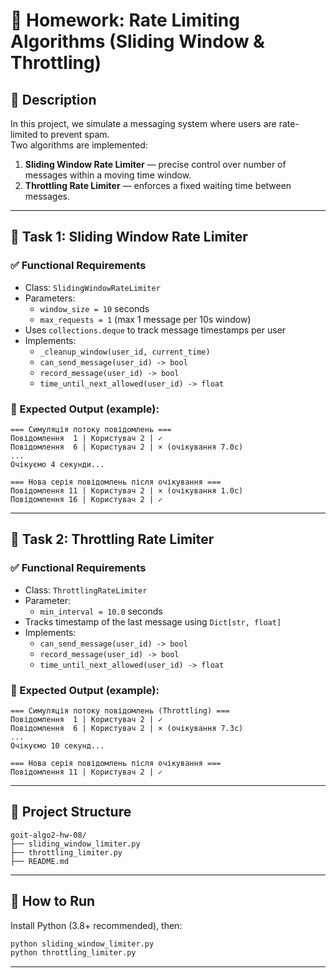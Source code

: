 # 🧪 Homework: Rate Limiting Algorithms (Sliding Window & Throttling)

## 📝 Description

In this project, we simulate a messaging system where users are rate-limited to prevent spam.  
Two algorithms are implemented:

1. **Sliding Window Rate Limiter** — precise control over number of messages within a moving time window.
2. **Throttling Rate Limiter** — enforces a fixed waiting time between messages.

---

## 📌 Task 1: Sliding Window Rate Limiter

### ✅ Functional Requirements

- Class: `SlidingWindowRateLimiter`
- Parameters:
  - `window_size = 10` seconds
  - `max_requests = 1` (max 1 message per 10s window)
- Uses `collections.deque` to track message timestamps per user
- Implements:
  - `_cleanup_window(user_id, current_time)`
  - `can_send_message(user_id) -> bool`
  - `record_message(user_id) -> bool`
  - `time_until_next_allowed(user_id) -> float`

### 🧪 Expected Output (example):

```
=== Симуляція потоку повідомлень ===
Повідомлення  1 | Користувач 2 | ✓
Повідомлення  6 | Користувач 2 | × (очікування 7.0с)
...
Очікуємо 4 секунди...

=== Нова серія повідомлень після очікування ===
Повідомлення 11 | Користувач 2 | × (очікування 1.0с)
Повідомлення 16 | Користувач 2 | ✓
```

---

## 📌 Task 2: Throttling Rate Limiter

### ✅ Functional Requirements

- Class: `ThrottlingRateLimiter`
- Parameter:
  - `min_interval = 10.0` seconds
- Tracks timestamp of the last message using `Dict[str, float]`
- Implements:
  - `can_send_message(user_id) -> bool`
  - `record_message(user_id) -> bool`
  - `time_until_next_allowed(user_id) -> float`

### 🧪 Expected Output (example):

```
=== Симуляція потоку повідомлень (Throttling) ===
Повідомлення  1 | Користувач 2 | ✓
Повідомлення  6 | Користувач 2 | × (очікування 7.3с)
...
Очікуємо 10 секунд...

=== Нова серія повідомлень після очікування ===
Повідомлення 11 | Користувач 2 | ✓
```

---

## 📂 Project Structure

```
goit-algo2-hw-08/
├── sliding_window_limiter.py
├── throttling_limiter.py
├── README.md
```

---

## 🚀 How to Run

Install Python (3.8+ recommended), then:

```bash
python sliding_window_limiter.py
python throttling_limiter.py
```

---
